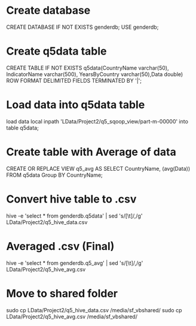# Create database
CREATE DATABASE IF NOT EXISTS genderdb;
USE genderdb;

# Create q5data table
CREATE TABLE IF NOT EXISTS q5data(CountryName varchar(50), IndicatorName varchar(500),
YearsByCountry varchar(50),Data double)
ROW FORMAT DELIMITED
FIELDS TERMINATED BY '|';

# Load data into q5data table
load data local inpath 'LData/Project2/q5_sqoop_view/part-m-00000' into table q5data;

# Create table with Average of data
CREATE OR REPLACE VIEW q5_avg AS
SELECT CountryName, (avg(Data)) 
FROM q5data
Group BY CountryName;

# Convert hive table to .csv
hive -e 'select * from genderdb.q5data' | sed 's/[\t]/,/g' LData/Project2/q5_hive_data.csv

# Averaged .csv (Final)
hive -e 'select * from genderdb.q5_avg' | sed 's/[\t]/,/g' 
LData/Project2/q5_hive_avg.csv

# Move to shared folder
sudo cp LData/Project2/q5_hive_data.csv /media/sf_vbshared/ 
sudo cp LData/Project2/q5_hive_avg.csv /media/sf_vbshared/ 